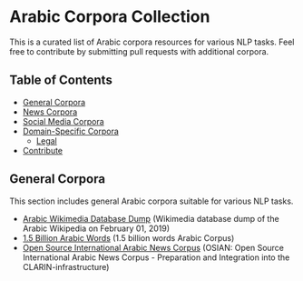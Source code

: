 # Arabic Corpora Collection

This is a curated list of Arabic corpora resources for various NLP tasks. Feel free to contribute by submitting pull requests with additional corpora.

## Table of Contents

* [General Corpora](#general-corpora)
* [News Corpora](#news-corpora)
* [Social Media Corpora](#social-media-corpora)
* [Domain-Specific Corpora](#domain-specific-corpora)
    * [Legal]([#legal-corpora])
* [Contribute](#contribute)

## General Corpora

This section includes general Arabic corpora suitable for various NLP tasks.

* [Arabic Wikimedia Database Dump](https://archive.org/details/arwiki-20190201) (Wikimedia database dump of the Arabic Wikipedia on February 01, 2019)
* [1.5 Billion Arabic Words](https://www.semanticscholar.org/paper/1.5-billion-words-Arabic-Corpus-El-Khair/f3eeef4afb81223df96575adadf808fe7fe440b4) (1.5 billion words Arabic Corpus)
* [Open Source International Arabic News Corpus](https://aclanthology.org/W19-4619/) (OSIAN: Open Source International Arabic News Corpus - Preparation and Integration into the CLARIN-infrastructure)

